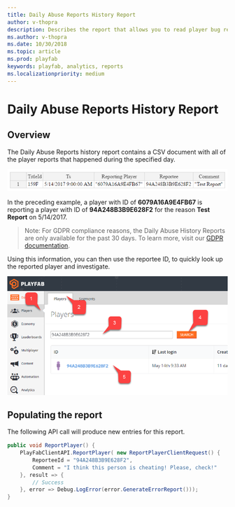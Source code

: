 ```yaml
---
title: Daily Abuse Reports History Report
author: v-thopra
description: Describes the report that allows you to read player bug reporting, and/or to let players report each other for cheating.
ms.author: v-thopra
ms.date: 10/30/2018
ms.topic: article
ms.prod: playfab
keywords: playfab, analytics, reports
ms.localizationpriority: medium
---
```


# Daily Abuse Reports History Report

## Overview

The Daily Abuse Reports history report contains a CSV document with all of the player reports that happened during the specified day.

![Daily Abuse Reports History Report Table](media/tutorials/daily-abuse-reports-history-report-table.png)  

In the preceding example, a player with ID of  **6079A16A9E4FB67** is reporting a player with ID of **94A248B3B9E628F2** for the reason **Test Report** on 5/14/2017.

> Note: For GDPR compliance reasons, the Daily Abuse History Reports are only available for the past 30 days. To learn more, visit our [GDPR documentation](/playfab-docs/features/data/playerdata/playfab-gdpr-deleting-and-exporting-player-data.md).

Using this information, you can then use the reportee ID, to quickly look up the reported player and investigate.

![Game Manager - Players - Player ID Search](media/tutorials/game-manager-players-player-id-search.png)

## Populating the report

The following API call will produce new entries for this report.

```csharp
public void ReportPlayer() {
    PlayFabClientAPI.ReportPlayer( new ReportPlayerClientRequest() {
        ReporteeId = "94A248B3B9E628F2",
        Comment = "I think this person is cheating! Please, check!"
    }, result => {
        // Success
    }, error => Debug.LogError(error.GenerateErrorReport()));
}
```

